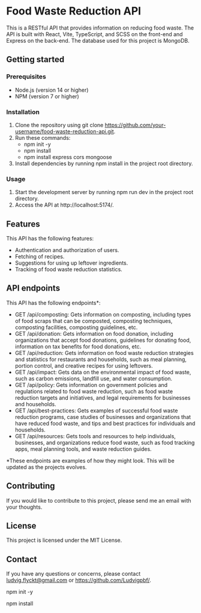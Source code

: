 # Food Waste Reduction API

This is a RESTful API that provides information on reducing food waste. The API is built with React, Vite, TypeScript, and SCSS on the front-end and Express on the back-end. The database used for this project is MongoDB.

## Getting started

### Prerequisites

- Node.js (version 14 or higher)
- NPM (version 7 or higher)

### Installation

1. Clone the repository using git clone https://github.com/your-username/food-waste-reduction-api.git.
2. Run these commands:
   - npm init -y
   - npm install
   - npm install express cors mongoose
3. Install dependencies by running npm install in the project root directory.

### Usage

1. Start the development server by running npm run dev in the project root directory.
2. Access the API at http://localhost:5174/.

## Features

This API has the following features:

- Authentication and authorization of users.
- Fetching of recipes.
- Suggestions for using up leftover ingredients.
- Tracking of food waste reduction statistics.

## API endpoints

This API has the following endpoints\*:

- GET /api/composting: Gets information on composting, including types of food scraps that can be composted, composting techniques, composting facilities, composting guidelines, etc.
- GET /api/donation: Gets information on food donation, including organizations that accept food donations, guidelines for donating food, information on tax benefits for food donations, etc.
- GET /api/reduction: Gets information on food waste reduction strategies and statistics for restaurants and households, such as meal planning, portion control, and creative recipes for using leftovers.
- GET /api/impact: Gets data on the environmental impact of food waste, such as carbon emissions, landfill use, and water consumption.
- GET /api/policy: Gets information on government policies and regulations related to food waste reduction, such as food waste reduction targets and initiatives, and legal requirements for businesses and households.
- GET /api/best-practices: Gets examples of successful food waste reduction programs, case studies of businesses and organizations that have reduced food waste, and tips and best practices for individuals and households.
- GET /api/resources: Gets tools and resources to help individuals, businesses, and organizations reduce food waste, such as food tracking apps, meal planning tools, and waste reduction guides.

\*These endpoints are examples of how they might look. This will be updated as the projects evolves.

## Contributing

If you would like to contribute to this project, please send me an email with your thoughts.

## License

This project is licensed under the MIT License.

## Contact

If you have any questions or concerns, please contact ludvig.flyckt@gmail.com or https://github.com/Ludvigpbf/.

npm init -y

npm install

